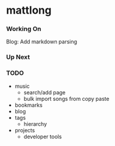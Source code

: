 mattlong
========

### Working On

Blog: Add markdown parsing

### Up Next


### TODO

* music
  * search/add page
  * bulk import songs from copy paste
* bookmarks
* blog
* tags
  * hierarchy
* projects
  * developer tools
